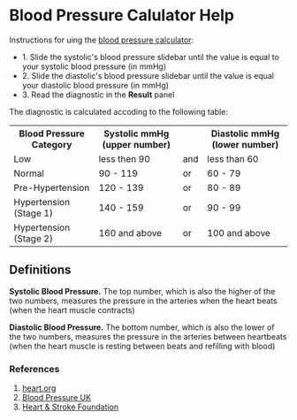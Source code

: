# Blood Pressure Calulator Help

Instructions for uing the [blood pressure calculator](/):
  
<ul class="list-group">
    <li class="list-group-item list-group-item-info">
        1. Slide the systolic's blood pressure slidebar until the value is equal to your systolic blood pressure (in mmHg)
    </li>
    <li class="list-group-item list-group-item-info">
        2. Slide the diastolic's blood pressure slidebar until the value is 
        equal your diastolic blood pressure (in mmHg)
    </li>
    <li class="list-group-item list-group-item-info">
        3. Read the diagnostic in the <b>Result</b> panel
    </li>
</ul>
The diagnostic is calculated accoding to the following table:
  
<table class="table">
    <tr>
        <th>Blood Pressure Category</th>
        <th>Systolic mmHg (upper number)</th>
        <th></th>
        <th>Diastolic mmHg (lower number)</th>
    </tr>
    <tr class="info">
        <td>Low</td>
        <td>less then 90</td>
        <td>and</td>
        <td>less than 60</td>
    </tr>
    <tr class="success">
        <td>Normal</td>
        <td>90 - 119</td>
        <td>or</td>
        <td>60 - 79</td>
    </tr>
    <tr class="warning">
        <td>Pre-Hypertension</td>
        <td>120 - 139</td>
        <td>or</td>
        <td>80 - 89</td>
    </tr>
    <tr class="danger">
        <td>Hypertension (Stage 1)</td>
        <td>140 - 159</td>
        <td>or</td>
        <td>90 - 99</td>
    </tr>
    <tr class="danger">
        <td>Hypertension (Stage 2)</td>
        <td>160 and above</td>
        <td>or</td>
        <td>100 and above</td>
    </tr>
</table>

## Definitions

**Systolic Blood Pressure.** The top number, which is also the higher of the 
two numbers, measures the pressure in the arteries when the heart beats (when 
the heart muscle contracts)
  
**Diastolic Blood Pressure.** The bottom number, which is also the lower of the 
two numbers, measures the pressure in the arteries between heartbeats (when the 
heart muscle is resting between beats and refilling with blood)

### References

1. [heart.org](http://www.heart.org/HEARTORG/Conditions/HighBloodPressure/AboutHighBloodPressure/Understanding-Blood-Pressure-Readings_UCM_301764_Article.jsp#.V7i_5JMrKfd)
2. [Blood Pressure UK](http://www.bloodpressureuk.org/BloodPressureandyou/Thebasics/Bloodpressurechart)
3. [Heart & Stroke Foundation](http://www.heartandstroke.com/site/c.ikIQLcMWJtE/b.3484023/k.2174/Heart_disease__High_blood_pressure.htm)

